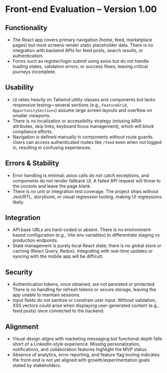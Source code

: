 # Front-end Evaluation – Version 1.00

## Functionality
- The React app covers primary navigation (home, feed, marketplace pages) but most screens render static placeholder data. There is no integration with backend APIs for feed posts, search results, or authentication.
- Forms such as register/login submit using axios but do not handle loading states, validation errors, or success flows, leaving critical journeys incomplete.

## Usability
- UI relies heavily on Tailwind utility classes and components but lacks responsive testing—several sections (e.g., `FeatureGrid`, `OpportunitySections`) assume large screen layouts and overflow on smaller viewports.
- There is no localization or accessibility strategy (missing ARIA attributes, skip links, keyboard focus management), which will block compliance efforts.
- Navigation is defined manually in components without route guards. Users can access authenticated routes like `/feed` even when not logged in, resulting in confusing experiences.

## Errors & Stability
- Error handling is minimal; axios calls do not catch exceptions, and components do not render fallback UI. A failed API request will throw to the console and leave the page blank.
- There is no unit or integration test coverage. The project ships without Jest/RTL, storybook, or visual regression tooling, making UI regressions likely.

## Integration
- API base URLs are hard-coded or absent. There is no environment-based configuration (e.g., Vite env variables) to differentiate staging vs production endpoints.
- State management is purely local React state; there is no global store or caching (React Query, Redux). Integrating with real-time updates or syncing with the mobile app will be difficult.

## Security
- Authentication tokens, once obtained, are not persisted or protected. There is no handling for refresh tokens or secure storage, leaving the app unable to maintain sessions.
- Input fields do not sanitize or constrain user input. Without validation, XSS vectors could arise when displaying user-generated content (e.g., feed posts) once connected to the backend.

## Alignment
- Visual design aligns with marketing messaging but functional depth falls short of a LinkedIn-style experience. Missing personalization, notifications, and collaboration features highlight the MVP status.
- Absence of analytics, error reporting, and feature flag tooling indicates the front-end is not yet aligned with growth/experimentation goals stated by stakeholders.
